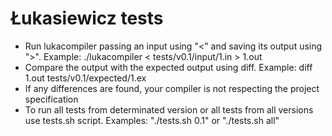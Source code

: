 # Łukasiewicz tests

* Run lukacompiler passing an input using "<" and saving its output using ">". Example: ./lukacompiler < tests/v0.1/input/1.in > 1.out
* Compare the output with the expected output using diff. Example: diff 1.out tests/v0.1/expected/1.ex
* If any differences are found, your compiler is not respecting the project specification
* To run all tests from determinated version or all tests from all versions use tests.sh script. Examples: "./tests.sh 0.1" or "./tests.sh all"
